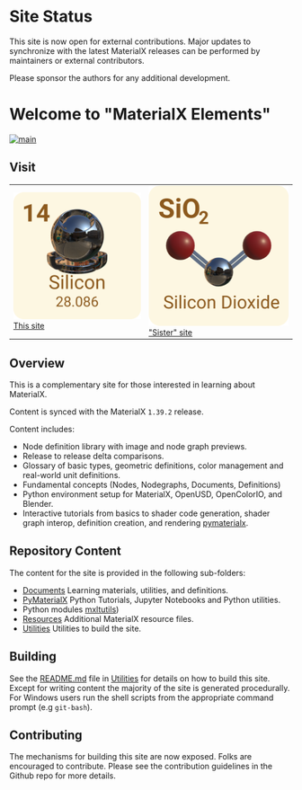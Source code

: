 # Site Status

This site is now open for external contributions. Major 
updates to synchronize with the latest MaterialX releases 
can be performed by maintainers or external contributors. 

Please sponsor the authors for any additional development.

# Welcome to "MaterialX Elements"
[![main](https://github.com/kwokcb/MaterialX_Plus/actions/workflows/main.yml/badge.svg)](https://github.com/kwokcb/MaterialX_Plus/actions/workflows/main.yml)


## Visit

<table>
<tr>
<td>
<a href="https://kwokcb.github.io/MaterialX_Learn/">
<img src="./documents/images/silicon_2_yellow.png" width=100%>
This site
<td>
<a href="https://kwokcb.github.io/MaterialXLab/documents/compounds.html">
<img src="./documents/images/silicon_dioxide.png" width=100%>
"Sister" site
</a>
</table>

## Overview

This is a complementary site for those interested in learning about MaterialX. 

Content is synced with the MaterialX `1.39.2` release.

Content includes:
* Node definition library with image and node graph previews. 
* Release to release delta comparisons.
* Glossary of basic types, geometric definitions, color management and real-world unit definitions. 
* Fundamental concepts (Nodes, Nodegraphs, Documents, Definitions) 
* Python environment setup for MaterialX, OpenUSD, OpenColorIO, and Blender.
* Interactive tutorials from basics to shader code generation, shader graph interop, definition creation, and rendering [pymaterialx](pymaterialx).

## Repository Content
The content for the site is provided in the following sub-folders:

* [Documents](documents) Learning materials, utilities, and definitions.
* [PyMaterialX](pymaterialx) Python Tutorials,  Jupyter Notebooks and Python utilities. 
* Python modules [mxltutils](pymaterialx/mtlxutils))
* [Resources](resources) Additional MaterialX resource files.
* [Utilities](utilities) Utilities to build the site.

## Building

See the [README.md](utilities/README.md) file in [Utilities](utilities) for
details on how to build this site. Except for writing content the majority of the site is generated procedurally. For Windows users run the shell scripts
from the appropriate command prompt (e.g `git-bash`).

## Contributing
The mechanisms for building this site are now exposed. Folks are encouraged to contribute. Please see the contribution guidelines in the Github repo for more details.

